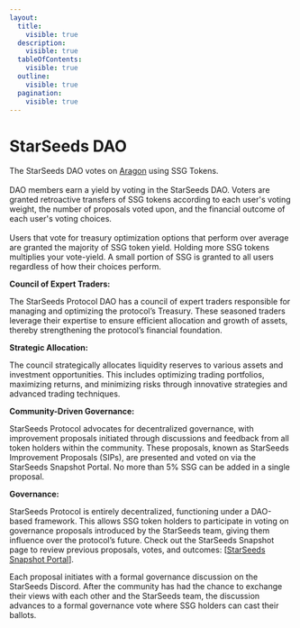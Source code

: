 ```yaml
---
layout:
  title:
    visible: true
  description:
    visible: true
  tableOfContents:
    visible: true
  outline:
    visible: true
  pagination:
    visible: true
---
```


# StarSeeds DAO

The StarSeeds DAO votes on [Aragon](https://app.aragon.org/#/daos/polygon/0x81b81cbd54ba217127ff18c2a9a74dc5f09ab392/dashboard) using SSG Tokens. \
\
DAO members earn a yield by voting in the StarSeeds DAO. Voters are granted retroactive transfers of SSG tokens according to each user's voting weight, the number of proposals voted upon, and the financial outcome of each user's voting choices. \
\
Users that vote for treasury optimization options that perform over average are granted the majority of SSG token yield. Holding more SSG tokens multiplies your vote-yield. A small portion of SSG is granted to all users regardless of how their choices perform.&#x20;

**Council of Expert Traders:**

The StarSeeds Protocol DAO has a council of expert traders responsible for managing and optimizing the protocol’s Treasury. These seasoned traders leverage their expertise to ensure efficient allocation and growth of assets, thereby strengthening the protocol’s financial foundation.

**Strategic Allocation:**

The council strategically allocates liquidity reserves to various assets and investment opportunities. This includes optimizing trading portfolios, maximizing returns, and minimizing risks through innovative strategies and advanced trading techniques.

**Community-Driven Governance:**

StarSeeds Protocol advocates for decentralized governance, with improvement proposals initiated through discussions and feedback from all token holders within the community. These proposals, known as StarSeeds Improvement Proposals (SIPs), are presented and voted on via the StarSeeds Snapshot Portal. No more than 5% SSG can be added in a single proposal.

**Governance:**

StarSeeds Protocol is entirely decentralized, functioning under a DAO-based framework. This allows SSG token holders to participate in voting on governance proposals introduced by the StarSeeds team, giving them influence over the protocol’s future. Check out the StarSeeds Snapshot page to review previous proposals, votes, and outcomes: \[[StarSeeds Snapshot Portal](https://snapshot.org/#/starseeds-dao.eth)].

Each proposal initiates with a formal governance discussion on the StarSeeds Discord. After the community has had the chance to exchange their views with each other and the StarSeeds team, the discussion advances to a formal governance vote where SSG holders can cast their ballots.
